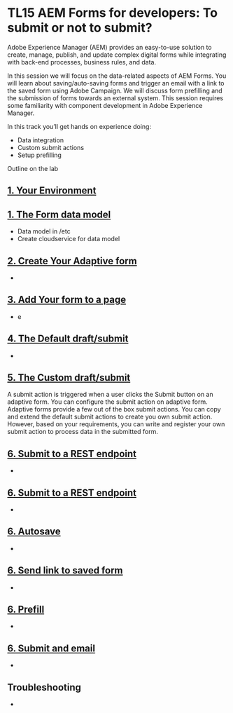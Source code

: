 # TL15 AEM Forms for developers: To submit or not to submit?

Adobe Experience Manager (AEM) provides an easy-to-use solution to create, manage, publish, and update complex digital forms while integrating with back-end processes, business rules, and data.
 
In this session we will focus on the data-related aspects of AEM Forms. You will learn about saving/auto-saving forms and trigger an email with a link to the saved form using Adobe Campaign. We will discuss form prefilling and the submission of forms towards an external system. This session requires some familiarity with component development in Adobe Experience Manager.
 
In this track you’ll get hands on experience doing:

* Data  integration
* Custom submit actions
* Setup prefilling

Outline on the lab

## [1. Your Environment](exercise1/README.md)

## [1. The Form data model](exercise1/README.md)
* Data model in /etc
* Create cloudservice for data model


## [2. Create Your Adaptive form](exercise2/README.md)
* 

## [3. Add Your form to a page](exercise3/README.md)
* e

## [4. The Default draft/submit](exercise4/README.md)
* 

## [5. The Custom draft/submit ](exercise5/README.md)

A submit action is triggered when a user clicks the Submit button on an adaptive form. You can configure the submit action on adaptive form. Adaptive forms provide a few out of the box submit actions. You can copy and extend the default submit actions to create you own submit action. However, based on your requirements, you can write and register your own submit action to process data in the submitted form. 

## [6. Submit to a REST endpoint ](exercise5/README.md)
* 

## [6. Submit to a REST endpoint ](exercise5/README.md)
* 

## [6. Autosave](exercise5/README.md)
* 

## [6. Send link to saved form](exercise5/README.md)
* 

## [6. Prefill](exercise5/README.md)
* 

## [6. Submit and email](exercise5/README.md)
* 


## Troubleshooting
* 
